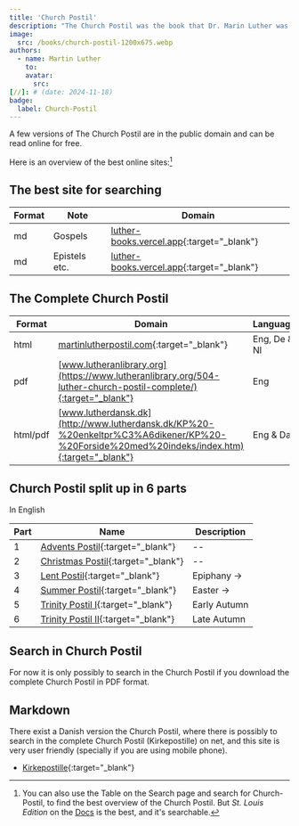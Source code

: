 ```yaml
---
title: 'Church Postil'
description: "The Church Postil was the book that Dr. Marin Luther was most satisfied with, above all his books."
image:
  src: /books/church-postil-1200x675.webp
authors:
  - name: Martin Luther
    to: 
    avatar:
      src: 
[//]: # (date: 2024-11-18)
badge:
  label: Church-Postil
---
```


A few versions of The Church Postil are in the public domain and can be read online for free. 

Here is an overview of the best online sites:[^1]

## The best site for searching
| Format | Note      | Domain |
| --- | --------- | ----------- |
| md | Gospels | [luther-books.vercel.app](/https://luthers-works.vercel.app/church-postil-gospels){:target="_blank"} |
| md | Epistels etc. | [luther-books.vercel.app](https://luthers-works.vercel.app/church-postil-epistels){:target="_blank"} |

## The Complete Church Postil

| Format | Domain      | Language |
| --- | --------- | ----------- |
| html | [martinlutherpostil.com](https://martinlutherpostil.com){:target="_blank"} | Eng, De & Nl |
| pdf | [www.lutheranlibrary.org](https://www.lutheranlibrary.org/504-luther-church-postil-complete/){:target="_blank"} | Eng |
| html/pdf | [www.lutherdansk.dk](http://www.lutherdansk.dk/KP%20-%20enkeltpr%C3%A6dikener/KP%20-%20Forside%20med%20indeks/index.htm){:target="_blank"} | Eng & Da |

## Church Postil split up in 6 parts
In English

| Part | Name      | Description |
| --- | --------- | ----------- |
| 1   | [Advents Postil](http://www.lutherdansk.dk/Web-advent%20engelsk-KP/default.htm){:target="_blank"} | -- |
| 2   | [Christmas Postil](http://www.lutherdansk.dk/Web-Julepostillen%20AM/default.htm){:target="_blank"} | -- |
| 3   | [Lent Postil](http://www.lutherdansk.dk/Web-Fastepostillen%20AM/index.htm){:target="_blank"} | Epiphany -> |
| 4   | [Summer Postil](http://www.lutherdansk.dk/Web-sommerpostillen%20AM/default.htm){:target="_blank"} | Easter -> |
| 5   | [Trinity Postil I](http://www.lutherdansk.dk/1%20Web-AM%20-%20Trinity%201-12/index.htm){:target="_blank"} | Early Autumn |
| 6   | [Trinity Postil II](http://www.lutherdansk.dk/Web-Trinitatis%20AM/index.htm){:target="_blank"} | Late Autumn |

## Search in Church Postil
For now it is only possibly to search in the Church Postil if you download the complete Church Postil in PDF format.

## Markdown
There exist a Danish version the Church Postil, where there is possibly to search in the complete Church Postil (Kirkepostille) on net, and this site is very user friendly (specially if you are using mobile phone).

- [Kirkepostille](https://kirkepostille.vercel.app){:target="_blank"}

[^1]: You can also use the Table on the Search page and search for Church-Postil, to find the best overview of the Church Postil. But _St. Louis Edition_ on the [Docs](https://luthers-works.vercel.app) is the best, and it's searchable.